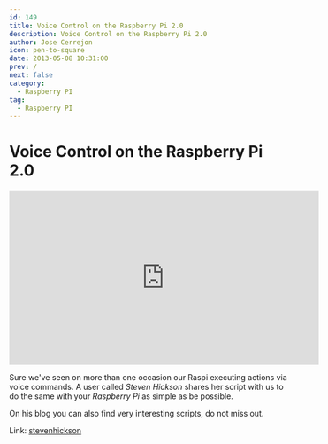 ```yaml
---
id: 149
title: Voice Control on the Raspberry Pi 2.0
description: Voice Control on the Raspberry Pi 2.0
author: Jose Cerrejon
icon: pen-to-square
date: 2013-05-08 10:31:00
prev: /
next: false
category:
  - Raspberry PI
tag:
  - Raspberry PI
---
```


# Voice Control on the Raspberry Pi 2.0

<iframe width="560" height="315" src="http://www.youtube.com/embed/SuD42ZPOto8" frameborder="0" allowfullscreen></iframe>


Sure we've seen on more than one occasion our Raspi executing actions via voice commands. A user called *Steven Hickson* shares her script with us to do the same with your *Raspberry Pi* as simple as be possible.

On his blog you can also find very interesting scripts, do not miss out.

Link: [stevenhickson](http://stevenhickson.blogspot.com.es/2013/05/voice-command-v20-for-raspberry-pi.html)